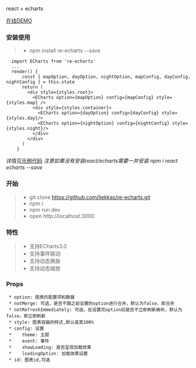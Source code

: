 react + echarts

[在线DEMO](http://liekkas.github.io/re-echarts)

### 安装使用
>* npm install re-echarts --save
```
  import ECharts from 're-echarts'
  ...
  render() {
      const { mapOption, dayOption, nightOption, mapConfig, dayConfig, nightConfig } = this.state
      return (
        <div style={styles.root}>
          <ECharts option={mapOption} config={mapConfig} style={styles.map} />
          <div style={styles.container}>
            <ECharts option={dayOption} config={dayConfig} style={styles.day}/>
            <ECharts option={nightOption} config={nightConfig} style={styles.night}/>
          </div>
        </div>
      )
    }
```
详情见[示例代码](https://github.com/liekkas/re-echarts/blob/master/example/App.js)
*注意如果没有安装react/echarts需要一并安装 npm i react echarts --save*

### 开始
>* git clone https://github.com/liekkas/re-echarts.git
>* npm i
>* npm run dev
>* open http://localhost:3000

### 特性
>* 支持ECharts3.0
>* 支持事件联动
>* 支持动态换肤
>* 支持动态缩放

### Props
```
 * option: 图表的配置项和数据
 * notMerge: 可选，是否不跟之前设置的option进行合并，默认为false，即合并
 * notRefreshImmediately: 可选，在设置完option后是否不立即刷新画布，默认为false，即立即刷新
 * style: 图表容器的样式,默认高宽100%
 * config: 设置
 *    theme: 主题
 *    event: 事件
 *    showLoading: 是否呈现加载效果
 *    loadingOption: 加载效果设置
 * id: 图表id,可选

```
